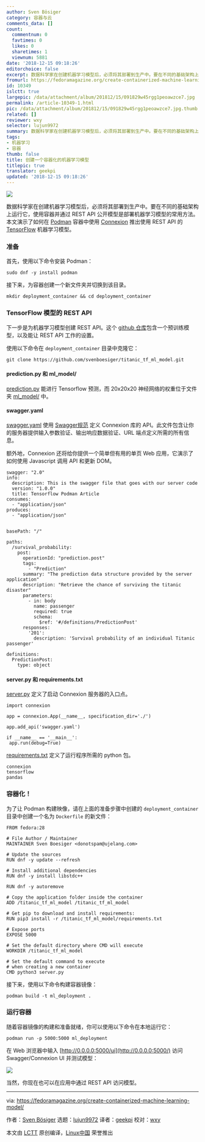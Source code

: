 ```yaml
---
author: Sven Bösiger
category: 容器与云
comments_data: []
count:
  commentnum: 0
  favtimes: 0
  likes: 0
  sharetimes: 1
  viewnum: 5881
date: '2018-12-15 09:18:26'
editorchoice: false
excerpt: 数据科学家在创建机器学习模型后，必须将其部署到生产中。要在不同的基础架构上运行它，使用容器并通过 REST API 公开模型是部署机器学习模型的常用方法。
fromurl: https://fedoramagazine.org/create-containerized-machine-learning-model/
id: 10349
islctt: true
largepic: /data/attachment/album/201812/15/091829w45rgg1peoawzce7.jpg
permalink: /article-10349-1.html
pic: /data/attachment/album/201812/15/091829w45rgg1peoawzce7.jpg.thumb.jpg
related: []
reviewer: wxy
selector: lujun9972
summary: 数据科学家在创建机器学习模型后，必须将其部署到生产中。要在不同的基础架构上运行它，使用容器并通过 REST API 公开模型是部署机器学习模型的常用方法。
tags:
- 机器学习
- 容器
thumb: false
title: 创建一个容器化的机器学习模型
titlepic: true
translator: geekpi
updated: '2018-12-15 09:18:26'
---
```


![](/data/attachment/album/201812/15/091829w45rgg1peoawzce7.jpg)


数据科学家在创建机器学习模型后，必须将其部署到生产中。要在不同的基础架构上运行它，使用容器并通过 REST API 公开模型是部署机器学习模型的常用方法。本文演示了如何在 [Podman](https://fedoramagazine.org/running-containers-with-podman/) 容器中使用 [Connexion](https://connexion.readthedocs.io/en/latest/) 推出使用 REST API 的 [TensorFlow](https://www.tensorflow.org) 机器学习模型。


### 准备


首先，使用以下命令安装 Podman：



```
sudo dnf -y install podman
```

接下来，为容器创建一个新文件夹并切换到该目录。



```
mkdir deployment_container && cd deployment_container
```

### TensorFlow 模型的 REST API


下一步是为机器学习模型创建 REST API。这个 [github 仓库](https://github.com/svenboesiger/titanic_tf_ml_model)包含一个预训练模型，以及能让 REST API 工作的设置。


使用以下命令在 `deployment_container` 目录中克隆它：



```
git clone https://github.com/svenboesiger/titanic_tf_ml_model.git
```

#### prediction.py 和 ml\_model/


[prediction.py](https://github.com/svenboesiger/titanic_tf_ml_model/blob/master/prediction.py) 能进行 Tensorflow 预测，而 20x20x20 神经网络的权重位于文件夹 [ml\_model/](https://github.com/svenboesiger/titanic_tf_ml_model/tree/master/ml_model/titanic) 中。


#### swagger.yaml


[swagger.yaml](https://github.com/svenboesiger/titanic_tf_ml_model/blob/master/swagger.yaml) 使用 [Swagger规范](https://github.com/OAI/OpenAPI-Specification/blob/master/versions/2.0.md) 定义 Connexion 库的 API。此文件包含让你的服务器提供输入参数验证、输出响应数据验证、URL 端点定义所需的所有信息。


额外地，Connexion 还将给你提供一个简单但有用的单页 Web 应用，它演示了如何使用 Javascript 调用 API 和更新 DOM。



```
swagger: "2.0"
info:
  description: This is the swagger file that goes with our server code
  version: "1.0.0"
  title: Tensorflow Podman Article
consumes:
  - "application/json"
produces:
  - "application/json"


basePath: "/"

paths:
  /survival_probability:
    post:
      operationId: "prediction.post"
      tags:
        - "Prediction"
      summary: "The prediction data structure provided by the server application"
      description: "Retrieve the chance of surviving the titanic disaster"
      parameters:
        - in: body
          name: passenger
          required: true
          schema:
            $ref: '#/definitions/PredictionPost'
      responses:
        '201':
          description: 'Survival probability of an individual Titanic passenger'

definitions:
  PredictionPost:
    type: object
```

#### server.py 和 requirements.txt


[server.py](https://github.com/svenboesiger/titanic_tf_ml_model/blob/master/server.py) 定义了启动 Connexion 服务器的入口点。



```
import connexion

app = connexion.App(__name__, specification_dir='./')

app.add_api('swagger.yaml')

if __name__ == '__main__':
 app.run(debug=True)
```

[requirements.txt](https://github.com/svenboesiger/titanic_tf_ml_model/blob/master/requirements.txt) 定义了运行程序所需的 python 包。



```
connexion
tensorflow
pandas
```

### 容器化！


为了让 Podman 构建映像，请在上面的准备步骤中创建的 `deployment_container` 目录中创建一个名为 `Dockerfile` 的新文件：



```
FROM fedora:28

# File Author / Maintainer
MAINTAINER Sven Boesiger <donotspam@ujelang.com>

# Update the sources
RUN dnf -y update --refresh

# Install additional dependencies
RUN dnf -y install libstdc++

RUN dnf -y autoremove

# Copy the application folder inside the container
ADD /titanic_tf_ml_model /titanic_tf_ml_model

# Get pip to download and install requirements:
RUN pip3 install -r /titanic_tf_ml_model/requirements.txt

# Expose ports
EXPOSE 5000

# Set the default directory where CMD will execute
WORKDIR /titanic_tf_ml_model

# Set the default command to execute
# when creating a new container
CMD python3 server.py
```

接下来，使用以下命令构建容器镜像：



```
podman build -t ml_deployment .
```

### 运行容器


随着容器镜像的构建和准备就绪，你可以使用以下命令在本地运行它：



```
podman run -p 5000:5000 ml_deployment
```

在 Web 浏览器中输入 [http://0.0.0.0:5000/ui](http://0.0.0.0:5000/) 访问 Swagger/Connexion UI 并测试模型：


![](/data/attachment/album/201812/15/091830ggg293pc3q19z377.png)


当然，你现在也可以在应用中通过 REST API 访问模型。




---


via: <https://fedoramagazine.org/create-containerized-machine-learning-model/>


作者：[Sven Bösiger](https://fedoramagazine.org/author/r00nz/) 选题：[lujun9972](https://github.com/lujun9972) 译者：[geekpi](https://github.com/geekpi) 校对：[wxy](https://github.com/wxy)


本文由 [LCTT](https://github.com/LCTT/TranslateProject) 原创编译，[Linux中国](https://linux.cn/) 荣誉推出